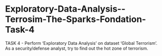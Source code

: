 # Exploratory-Data-Analysis--Terrosim-The-Sparks-Fondation-Task-4
TASK 4 - Perform ‘Exploratory Data Analysis’ on dataset ‘Global Terrorism’.  As a security/defense analyst, try to find out the hot zone of terrorism.
